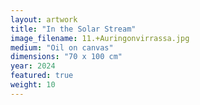 ```yaml
---
layout: artwork
title: "In the Solar Stream"
image_filename: 11.+Auringonvirrassa.jpg
medium: "Oil on canvas"
dimensions: "70 x 100 cm"
year: 2024
featured: true
weight: 10
---
```

